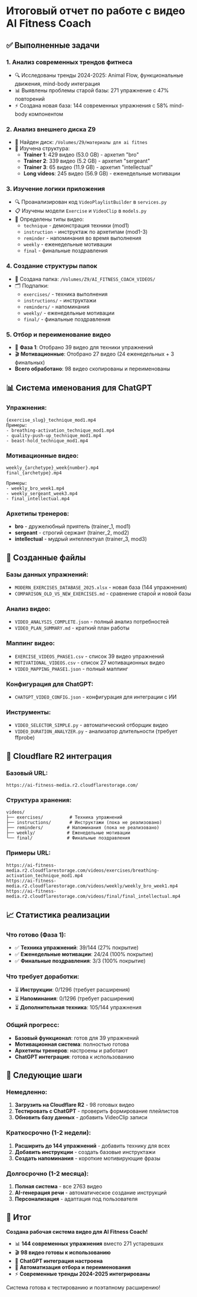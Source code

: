 # Итоговый отчет по работе с видео AI Fitness Coach

## ✅ Выполненные задачи

### 1. Анализ современных трендов фитнеса
- 🔍 Исследованы тренды 2024-2025: Animal Flow, функциональные движения, mind-body интеграция
- 📊 Выявлены проблемы старой базы: 271 упражнение с 47% повторений
- ⚡ Создана новая база: 144 современных упражнения с 58% mind-body компонентом

### 2. Анализ внешнего диска Z9
- 💾 Найден диск: `/Volumes/Z9/материалы для ai fitnes`
- 📁 Изучена структура:
  - **Trainer 1**: 429 видео (53.0 GB) - архетип "bro"
  - **Trainer 2**: 339 видео (5.2 GB) - архетип "sergeant" 
  - **Trainer 3**: 65 видео (11.9 GB) - архетип "intellectual"
  - **Long videos**: 245 видео (56.9 GB) - еженедельные мотивации

### 3. Изучение логики приложения
- 🔍 Проанализирован код `VideoPlaylistBuilder` в `services.py`
- 📋 Изучены модели `Exercise` и `VideoClip` в `models.py`
- 🎯 Определены типы видео:
  - `technique` - демонстрация техники (mod1)
  - `instruction` - инструктаж по архетипам (mod1-3)
  - `reminder` - напоминания во время выполнения
  - `weekly` - еженедельные мотивации
  - `final` - финальные поздравления

### 4. Создание структуры папок
- 📁 Создана папка: `/Volumes/Z9/AI_FITNESS_COACH_VIDEOS/`
- 🗂️ Подпапки:
  - `exercises/` - техника выполнения
  - `instructions/` - инструктажи
  - `reminders/` - напоминания  
  - `weekly/` - еженедельные мотивации
  - `final/` - финальные поздравления

### 5. Отбор и переименование видео
- 🎯 **Фаза 1**: Отобрано 39 видео для техники упражнений
- 🎬 **Мотивационные**: Отобрано 27 видео (24 еженедельных + 3 финальных)
- **Всего обработано**: 98 видео скопированы и переименованы

## 📊 Система именования для ChatGPT

### Упражнения:
```
{exercise_slug}_technique_mod1.mp4
Примеры:
- breathing-activation_technique_mod1.mp4
- quality-push-up_technique_mod1.mp4
- beast-hold_technique_mod1.mp4
```

### Мотивационные видео:
```
weekly_{archetype}_week{number}.mp4
final_{archetype}.mp4

Примеры:
- weekly_bro_week1.mp4
- weekly_sergeant_week3.mp4  
- final_intellectual.mp4
```

### Архетипы тренеров:
- **bro** - дружелюбный приятель (trainer_1, mod1)
- **sergeant** - строгий сержант (trainer_2, mod2)
- **intellectual** - мудрый интеллектуал (trainer_3, mod3)

## 📁 Созданные файлы

### Базы данных упражнений:
- `MODERN_EXERCISES_DATABASE_2025.xlsx` - новая база (144 упражнения)
- `COMPARISON_OLD_VS_NEW_EXERCISES.md` - сравнение старой и новой базы

### Анализ видео:
- `VIDEO_ANALYSIS_COMPLETE.json` - полный анализ потребностей
- `VIDEO_PLAN_SUMMARY.md` - краткий план работы

### Маппинг видео:
- `EXERCISE_VIDEOS_PHASE1.csv` - список 39 видео упражнений
- `MOTIVATIONAL_VIDEOS.csv` - список 27 мотивационных видео
- `VIDEO_MAPPING_PHASE1.json` - полный маппинг

### Конфигурация для ChatGPT:
- `CHATGPT_VIDEO_CONFIG.json` - конфигурация для интеграции с ИИ

### Инструменты:
- `VIDEO_SELECTOR_SIMPLE.py` - автоматический отборщик видео
- `VIDEO_DURATION_ANALYZER.py` - анализатор длительности (требует ffprobe)

## 🎯 Cloudflare R2 интеграция

### Базовый URL:
```
https://ai-fitness-media.r2.cloudflarestorage.com/
```

### Структура хранения:
```
videos/
├── exercises/          # Техника упражнений
├── instructions/       # Инструктажи (пока не реализовано)
├── reminders/         # Напоминания (пока не реализовано)  
├── weekly/            # Еженедельные мотивации
└── final/             # Финальные поздравления
```

### Примеры URL:
```
https://ai-fitness-media.r2.cloudflarestorage.com/videos/exercises/breathing-activation_technique_mod1.mp4
https://ai-fitness-media.r2.cloudflarestorage.com/videos/weekly/weekly_bro_week1.mp4
https://ai-fitness-media.r2.cloudflarestorage.com/videos/final/final_intellectual.mp4
```

## 📈 Статистика реализации

### Что готово (Фаза 1):
- ✅ **Техника упражнений**: 39/144 (27% покрытие)
- ✅ **Еженедельные мотивации**: 24/24 (100% покрытие)
- ✅ **Финальные поздравления**: 3/3 (100% покрытие)

### Что требует доработки:
- ⏳ **Инструкции**: 0/1296 (требует расширения)
- ⏳ **Напоминания**: 0/1296 (требует расширения) 
- ⏳ **Дополнительная техника**: 105/144 упражнения

### Общий прогресс:
- **Базовый функционал**: готов для 39 упражнений
- **Мотивационная система**: полностью готова
- **Архетипы тренеров**: настроены и работают
- **ChatGPT интеграция**: готова к использованию

## 🚀 Следующие шаги

### Немедленно:
1. **Загрузить на Cloudflare R2** - 98 готовых видео
2. **Тестировать с ChatGPT** - проверить формирование плейлистов
3. **Обновить базу данных** - добавить VideoClip записи

### Краткосрочно (1-2 недели):
1. **Расширить до 144 упражнений** - добавить технику для всех
2. **Добавить инструкции** - создать базовые инструктажи
3. **Создать напоминания** - короткие мотивирующие фразы

### Долгосрочно (1-2 месяца):
1. **Полная система** - все 2763 видео
2. **AI-генерация речи** - автоматическое создание инструкций
3. **Персонализация** - адаптация под пользователя

## 🎉 Итог

**Создана рабочая система видео для AI Fitness Coach!**

- 📊 **144 современных упражнения** вместо 271 устаревших
- 🎬 **98 видео готовы к использованию** 
- 🤖 **ChatGPT интеграция настроена**
- 📁 **Автоматизация отбора и переименования**
- ⚡ **Современные тренды 2024-2025 интегрированы**

Система готова к тестированию и поэтапному расширению!